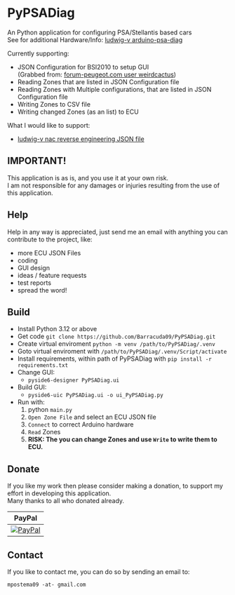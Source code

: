 # PyPSADiag

An Python application for configuring PSA/Stellantis based cars<br/>
See for additional Hardware/Info: [ludwig-v arduino-psa-diag](https://github.com/ludwig-v/arduino-psa-diag)

Currently supporting:

- JSON Configuration for BSI2010 to setup GUI</br> (Grabbed from: [forum-peugeot.com user weirdcactus](https://www.forum-peugeot.com/Forum/threads/tuto-t%C3%A9l%C3%A9codage-et-calibration-dun-nac-rcc-cirocco-cmb_num-sans-diagbox-via-arduino.121767/page-152#post-2739080))
- Reading Zones that are listed in JSON Configuration file
- Reading Zones with Multiple configurations, that are listed in JSON Configuration file
- Writing Zones to CSV file
- Writing changed Zones (as an list) to ECU

What I would like to support:
- [ludwig-v nac reverse engineering JSON file](https://github.com/ludwig-v/psa-nac-firmware-reverse-engineering/blob/main/Configuration/nac.json)

IMPORTANT!
-------
This application is as is, and you use it at your own risk.<br/>
I am not responsible for any damages or injuries resulting from the use of this application.

Help
-------
Help in any way is appreciated, just send me an email with anything you can
contribute to the project, like:
- more ECU JSON Files
- coding
- GUI design
- ideas / feature requests
- test reports
- spread the word!

Build
-----
- Install Python 3.12 or above
- Get code `git clone https://github.com/Barracuda09/PyPSADiag.git`
- Create virtual enviroment `python -m venv /path/to/PyPSADiag/.venv`
- Goto virtual enviroment with `/path/to/PyPSADiag/.venv/Script/activate`
- Install requirements, within path of PyPSADiag with `pip install -r requirements.txt`
- Change GUI:
	- `pyside6-designer PyPSADiag.ui`
- Build GUI:
	- `pyside6-uic PyPSADiag.ui -o ui_PyPSADiag.py`
- Run with:
	1. python `main.py`
	2. `Open Zone File` and select an ECU JSON file
	3. `Connect` to correct Arduino hardware
	4. `Read` Zones
	5. <b>RISK: The you can change Zones and use `Write` to write them to ECU.</b>

Donate
------

If you like my work then please consider making a donation, to support my effort in
developing this application.<br>
Many thanks to all who donated already.<br>

| PayPal |
|-------|
|  [![PayPal](https://img.shields.io/badge/donate-PayPal-blue.svg)](https://www.paypal.com/cgi-bin/webscr?cmd=_donations&business=H9AX9N7HWSWXE&item_name=PSADiag&item_number=PSADiag&currency_code=EUR&bn=PP%2dDonationsBF%3abtn_donateCC_LG%2egif%3aNonHosted) |

Contact
-------
If you like to contact me, you can do so by sending an email to:

    mpostema09 -at- gmail.com
